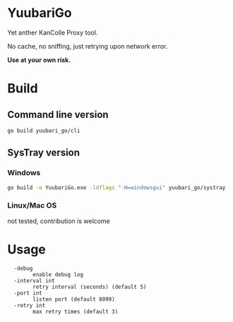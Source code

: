 # YuubariGo

Yet anther KanColle Proxy tool.

No cache, no sniffing, just retrying upon network error. 

**Use at your own risk.**

# Build

## Command line version

```bash
go build yuubari_go/cli
```

## SysTray version

### Windows

```bash
go build -o YuubariGo.exe -ldflags "-H=windowsgui" yuubari_go/systray
```

### Linux/Mac OS

not tested, contribution is welcome

# Usage

```
  -debug
        enable debug log
  -interval int
        retry interval (seconds) (default 5)
  -port int
        listen port (default 8099)
  -retry int
        max retry times (default 3)
```
